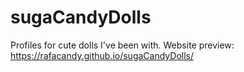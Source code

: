 # sugaCandyDolls
Profiles for cute dolls I've been with.
Website preview: https://rafacandy.github.io/sugaCandyDolls/

